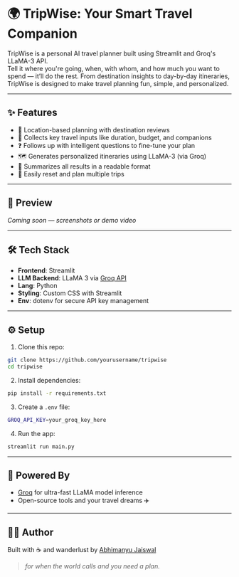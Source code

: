 # 🌍 TripWise: Your Smart Travel Companion

TripWise is a personal AI travel planner built using Streamlit and Groq's LLaMA-3 API.  
Tell it where you're going, when, with whom, and how much you want to spend — it’ll do the rest. From destination insights to day-by-day itineraries, TripWise is designed to make travel planning fun, simple, and personalized.

---

## ✨ Features

- 🧭 Location-based planning with destination reviews
- 📆 Collects key travel inputs like duration, budget, and companions
- ❓ Follows up with intelligent questions to fine-tune your plan
- 🗺️ Generates personalized itineraries using LLaMA-3 (via Groq)
- 📄 Summarizes all results in a readable format
- 🔁 Easily reset and plan multiple trips

---

## 📸 Preview

*Coming soon — screenshots or demo video*

---

## 🛠️ Tech Stack

- **Frontend**: Streamlit
- **LLM Backend**: LLaMA 3 via [Groq API](https://console.groq.com/)
- **Lang**: Python
- **Styling**: Custom CSS with Streamlit
- **Env**: dotenv for secure API key management

---

## ⚙️ Setup

1. Clone this repo:
```bash
git clone https://github.com/yourusername/tripwise
cd tripwise
````

2. Install dependencies:

```bash
pip install -r requirements.txt
```

3. Create a `.env` file:

```bash
GROQ_API_KEY=your_groq_key_here
```

4. Run the app:

```bash
streamlit run main.py
```

---

## 🧠 Powered By

* [Groq](https://groq.com/) for ultra-fast LLaMA model inference
* Open-source tools and your travel dreams ✈️

---

## 🙋‍♂️ Author

Built with ☕ and wanderlust by [Abhimanyu Jaiswal](https://github.com/CodexAbhi)

> *for when the world calls and you need a plan.*
